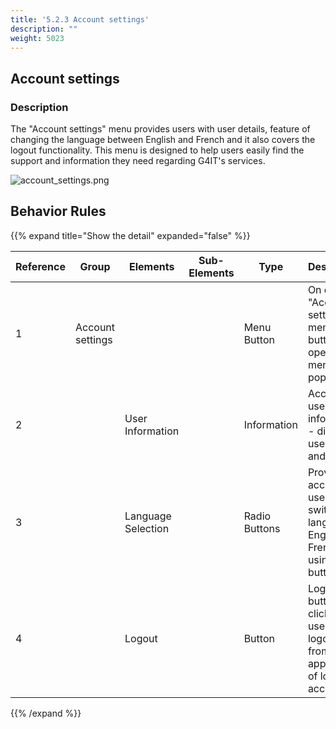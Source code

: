```yaml
---
title: '5.2.3 Account settings'
description: ""
weight: 5023
---
```


## Account settings

### Description

The "Account settings" menu provides users with user details, feature of changing the language between English and French and it also covers the logout functionality.
This menu is designed to help users easily find the support and information they need regarding G4IT's services.



![account_settings.png](../images/account_settings.png)

## Behavior Rules

{{% expand title="Show the detail" expanded="false" %}}

| Reference                        | Group               | Elements                  | Sub-Elements | Type        | Description                                                                                                                                                                                                                                                                                                                                                                                                                                                                                                                                                                                                                                                                                                                           |
|----------------------------------|---------------------|---------------------------|--------------|-------------|---------------------------------------------------------------------------------------------------------------------------------------------------------------------------------------------------------------------------------------------------------------------------------------------------------------------------------------------------------------------------------------------------------------------------------------------------------------------------------------------------------------------------------------------------------------------------------------------------------------------------------------------------------------------------------------------------------------------------------------|
| 1                                | Account settings    |                           |              | Menu Button | On click of "Account settings" menu button it opens the menu popup.                                                                                                                                                                                                                                                                                                                                                     |
| 2                                |                     |  User Information         |              | Information | Access user information - displays user name and email.                                                                                                                                                                                                                                                                                                                                                                                                                                                           |
| 3                                |                     |  Language Selection       |              | Radio Buttons| Provides access to user to switch language in English and French using Radio buttons.                                                                                                                                                                                                                                                                                                                                                                                                                                                           |
| 4                                |                     |  Logout                   |              | Button      |  Logout button on click of this user can logout from from application of logged in account.                                                                                                                                                                                                                                                                                                                                                                                                                                                                               |


{{% /expand %}}

